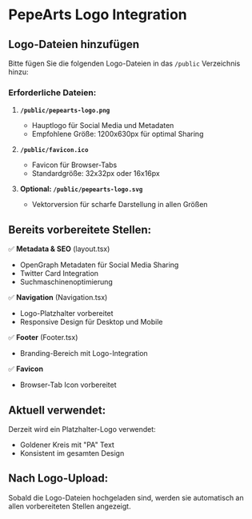 # PepeArts Logo Integration

## Logo-Dateien hinzufügen

Bitte fügen Sie die folgenden Logo-Dateien in das `/public` Verzeichnis hinzu:

### Erforderliche Dateien:

1. **`/public/pepearts-logo.png`**
   - Hauptlogo für Social Media und Metadaten
   - Empfohlene Größe: 1200x630px für optimal Sharing

2. **`/public/favicon.ico`**
   - Favicon für Browser-Tabs
   - Standardgröße: 32x32px oder 16x16px

3. **Optional: `/public/pepearts-logo.svg`**
   - Vektorversion für scharfe Darstellung in allen Größen

## Bereits vorbereitete Stellen:

✅ **Metadata & SEO** (layout.tsx)
- OpenGraph Metadaten für Social Media Sharing
- Twitter Card Integration
- Suchmaschinenoptimierung

✅ **Navigation** (Navigation.tsx)
- Logo-Platzhalter vorbereitet
- Responsive Design für Desktop und Mobile

✅ **Footer** (Footer.tsx)
- Branding-Bereich mit Logo-Integration

✅ **Favicon**
- Browser-Tab Icon vorbereitet

## Aktuell verwendet:

Derzeit wird ein Platzhalter-Logo verwendet:
- Goldener Kreis mit "PA" Text
- Konsistent im gesamten Design

## Nach Logo-Upload:

Sobald die Logo-Dateien hochgeladen sind, werden sie automatisch an allen vorbereiteten Stellen angezeigt.